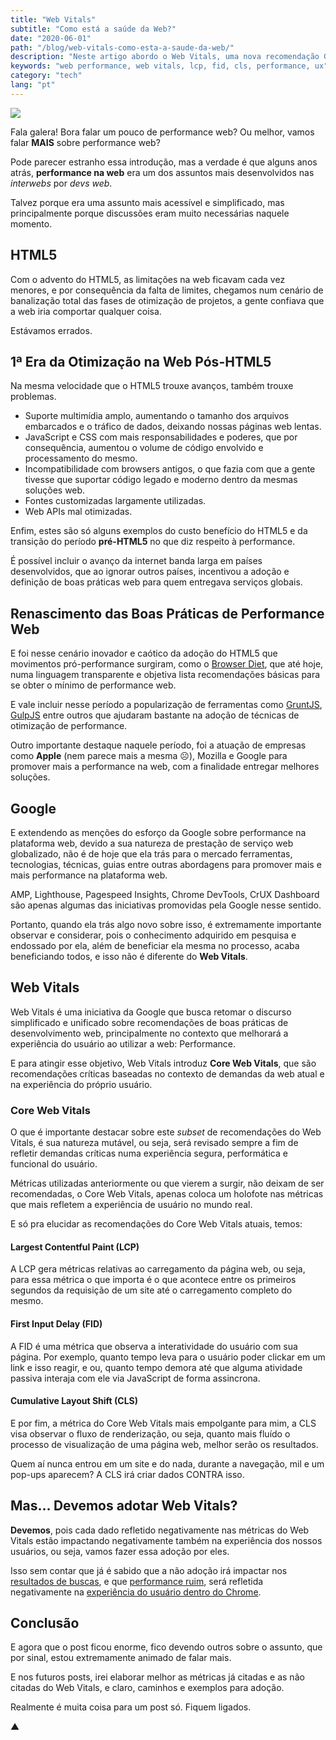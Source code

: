 ```yaml
---
title: "Web Vitals"
subtitle: "Como está a saúde da Web?"
date: "2020-06-01"
path: "/blog/web-vitals-como-esta-a-saude-da-web/"
description: "Neste artigo abordo o Web Vitals, uma nova recomendação Google para otimização de experiência de usuário e performance web"
keywords: "web performance, web vitals, lcp, fid, cls, performance, ux"
category: "tech"
lang: "pt"
---
```


<img src="https://user-images.githubusercontent.com/1680157/83339302-e9416480-a2a2-11ea-9baa-b0807eef0c23.png" style="box-shadow: none;" />

Fala galera! Bora falar um pouco de performance web? Ou melhor, vamos falar **MAIS** sobre performance web?

Pode parecer estranho essa introdução, mas a verdade é que alguns anos atrás, **performance na web** era um dos assuntos mais desenvolvidos nas _interwebs_ por _devs web_.

Talvez porque era uma assunto mais acessível e simplificado, mas principalmente porque discussões eram muito necessárias naquele momento.

## HTML5

Com o advento do HTML5, as limitações na web ficavam cada vez menores, e por consequência da falta de limites, chegamos num cenário de banalização total das fases de otimização de projetos, a gente confiava que a web iria comportar qualquer coisa.

Estávamos errados.

## 1ª Era da Otimização na Web Pós-HTML5

Na mesma velocidade que o HTML5 trouxe avanços, também trouxe problemas.

- Suporte multimídia amplo, aumentando o tamanho dos arquivos embarcados e o tráfico de dados, deixando nossas páginas web lentas.
- JavaScript e CSS com mais responsabilidades e poderes, que por consequência, aumentou o volume de código envolvido e processamento do mesmo.
- Incompatibilidade com browsers antigos, o que fazia com que a gente tivesse que suportar código legado e moderno dentro da mesmas soluções web.
- Fontes customizadas largamente utilizadas.
- Web APIs mal otimizadas.

Enfim, estes são só alguns exemplos do custo benefício do HTML5 e da transição do período **pré-HTML5** no que diz respeito à performance.

É possível incluir o avanço da internet banda larga em países desenvolvidos, que ao ignorar outros países, incentivou a adoção e definição de boas práticas web para quem entregava serviços globais.

## Renascimento das Boas Práticas de Performance Web

E foi nesse cenário inovador e caótico da adoção do HTML5 que movimentos pró-performance surgiram, como o [Browser Diet](https://browserdiet.com/), que até hoje, numa linguagem transparente e objetiva lista recomendações básicas para se obter o mínimo de performance web.

E vale incluir nesse período a popularização de ferramentas como [GruntJS](https://gruntjs.com/), [GulpJS](https://gulpjs.com/) entre outros que ajudaram bastante na adoção de técnicas de otimização de performance.

Outro importante destaque naquele período, foi a atuação de empresas como **Apple** (nem parece mais a mesma ☹️), Mozilla e Google para promover mais a performance na web, com a finalidade entregar melhores soluções.

## Google

E extendendo as menções do esforço da Google sobre performance na plataforma web, devido a sua natureza de prestação de serviço web globalizado, não é de hoje que ela trás para o mercado ferramentas, tecnologias, técnicas, guias entre outras abordagens para promover mais e mais performance na plataforma web.

AMP, Lighthouse, Pagespeed Insights, Chrome DevTools, CrUX Dashboard são apenas algumas das iniciativas promovidas pela Google nesse sentido.

Portanto, quando ela trás algo novo sobre isso, é extremamente importante observar e considerar, pois o conhecimento adquirido em pesquisa e endossado por ela, além de beneficiar ela mesma no processo, acaba beneficiando todos, e isso não é diferente do **Web Vitals**.

## Web Vitals

Web Vitals é uma iniciativa da Google que busca retomar o discurso simplificado e unificado sobre recomendações de boas práticas de desenvolvimento web, principalmente no contexto que melhorará a experiência do usuário ao utilizar a web: Performance.

E para atingir esse objetivo, Web Vitals introduz **Core Web Vitals**, que são recomendações críticas baseadas no contexto de demandas da web atual e na experiência do próprio usuário.

### Core Web Vitals

O que é importante destacar sobre este _subset_ de recomendações do Web Vitals, é sua natureza mutável, ou seja, será revisado sempre a fim de refletir demandas críticas numa experiência segura, performática e funcional do usuário.

Métricas utilizadas anteriormente ou que vierem a surgir, não deixam de ser recomendadas, o Core Web Vitals, apenas coloca um holofote nas métricas que mais refletem a experiência de usuário no mundo real.

E só pra elucidar as recomendações do Core Web Vitals atuais, temos:

#### Largest Contentful Paint (LCP)

A LCP gera métricas relativas ao carregamento da página web, ou seja, para essa métrica o que importa é o que acontece entre os primeiros segundos da requisição de um site até o carregamento completo do mesmo.

#### First Input Delay (FID)

A FID é uma métrica que observa a interatividade do usuário com sua página. Por exemplo, quanto tempo leva para o usuário poder clickar em um link e isso reagir, e ou, quanto tempo demora até que alguma atividade passiva interaja com ele via JavaScript de forma assincrona.

#### Cumulative Layout Shift (CLS)

E por fim, a métrica do Core Web Vitals mais empolgante para mim, a CLS visa observar o fluxo de renderização, ou seja, quanto mais fluído o processo de visualização de uma página web, melhor serão os resultados.

Quem aí nunca entrou em um site e do nada, durante a navegação, mil e um pop-ups aparecem? A CLS irá criar dados CONTRA isso.

## Mas… Devemos adotar Web Vitals?

**Devemos**, pois cada dado refletido negativamente nas métricas do Web Vitals estão impactando negativamente também na experiência dos nossos usuários, ou seja, vamos fazer essa adoção por eles.

Isso sem contar que já é sabido que a não adoção irá impactar nos [resultados de buscas](https://venturebeat.com/2020/05/28/google-search-ranking-factor-web-vitals-2021/), e que [performance ruim](https://twitter.com/addyosmani/status/1263983302181969920?s=21), será refletida negativamente na [experiência do usuário dentro do Chrome](https://techcrunch.com/2019/11/11/google-chrome-to-identify-and-label-slow-websites/).

## Conclusão

E agora que o post ficou enorme, fico devendo outros sobre o assunto, que por sinal, estou extremamente animado de falar mais.

E nos futuros posts, irei elaborar melhor as métricas já citadas e as não citadas do Web Vitals, e claro, caminhos e exemplos para adoção.

Realmente é muita coisa para um post só. Fiquem ligados.

▲
